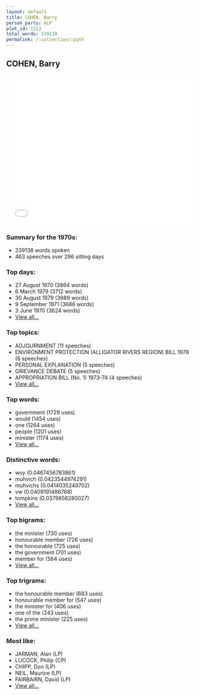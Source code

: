 ```yaml
---
layout: default
title: COHEN, Barry
person_party: ALP
plot_id: 1213
total_words: 339138
permalink: /:collection/:path
---
```


## COHEN, Barry

<iframe width="100%" height="400" frameborder="0" scrolling="no" src="//plot.ly/~wragge/1213.embed"></iframe>


### Summary for the 1970s:

* 339138 words spoken
* 463 speeches over 296 sitting days


### Top days:

* 27 August 1970 (3864 words)
* 6 March 1979 (3712 words)
* 30 August 1979 (3689 words)
* 9 September 1971 (3686 words)
* 3 June 1970 (3624 words)
* [View all...](days/)


### Top topics:

* ADJOURNMENT (11 speeches)
* ENVIRONMENT PROTECTION (ALLIGATOR RIVERS REGION) BILL 1978 (6 speeches)
* PERSONAL EXPLANATION (5 speeches)
* GRIEVANCE DEBATE (5 speeches)
* APPROPRIATION BILL (No. 1) 1973-74 (4 speeches)
* [View all...](topics/)


### Top words:

* government (1729 uses)
* would (1454 uses)
* one (1264 uses)
* people (1201 uses)
* minister (1174 uses)
* [View all...](words/)


### Distinctive words:

* woy (0.0467456783861)
* muhvich (0.0423544974291)
* muhvichs (0.0414035249702)
* vw (0.0409191486768)
* tompkins (0.0379856280027)
* [View all...](sig_words/)


### Top bigrams:

* the minister (730 uses)
* honourable member (726 uses)
* the honourable (725 uses)
* the government (701 uses)
* member for (564 uses)
* [View all...](bigrams/)


### Top trigrams:

* the honourable member (683 uses)
* honourable member for (547 uses)
* the minister for (406 uses)
* one of the (243 uses)
* the prime minister (225 uses)
* [View all...](trigrams/)


### Most like:

* JARMAN, Alan (LP)
* LUCOCK, Philip (CP)
* CHIPP, Don (LP)
* NEIL, Maurice (LP)
* FAIRBAIRN, David (LP)
* [View all...](similarities/)
